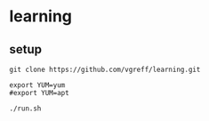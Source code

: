# learning

## setup

```
git clone https://github.com/vgreff/learning.git

export YUM=yum
#export YUM=apt

./run.sh
```
